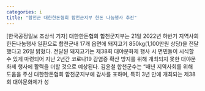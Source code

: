 ```yaml
---
categories: i
title: "합천군 대한한돈협회 합천군지부 한돈 나눔행사 추진"
---
```

[한국공정일보 조상식 기자] 대한한돈협회 합천군지부는 21일 2022년 하반기 지역사회 한돈나눔행사 일환으로 합천군내 17개 읍면에 돼지고기 850kg(1,100만원 상당)을 전달했다고 26일 밝혔다. 전달된 돼지고기는 제38회 대야문화제 행사 시 면민들이 시식할 수 있게 마련되어 지난 2년간 코로나19 감염증 확산 방지를 위해 개최되지 못한 대야문화제 행사에 활력을 더할 것으로 예상된다. 김윤철 합천군수는 “매년 지역사회를 위해 도움을 주신 대한한돈협회 합천군지부에 감사를 표하며, 특히 3년 만에 개최되는 제38회 대야문화제가 성